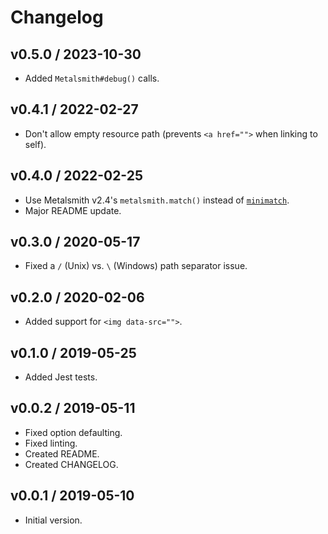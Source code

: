 # Changelog

## v0.5.0 / 2023-10-30

- Added `Metalsmith#debug()` calls.

## v0.4.1 / 2022-02-27

- Don't allow empty resource path (prevents `<a href="">` when linking to self).

## v0.4.0 / 2022-02-25

- Use Metalsmith v2.4's `metalsmith.match()` instead of [`minimatch`](https://www.npmjs.com/package/minimatch).
- Major README update.

## v0.3.0 / 2020-05-17

- Fixed a `` / `` (Unix) vs. `` \ `` (Windows) path separator issue.

## v0.2.0 / 2020-02-06

- Added support for `<img data-src="">`.

## v0.1.0 / 2019-05-25

- Added Jest tests.

## v0.0.2 / 2019-05-11

- Fixed option defaulting.
- Fixed linting.
- Created README.
- Created CHANGELOG.

## v0.0.1 / 2019-05-10

- Initial version.

